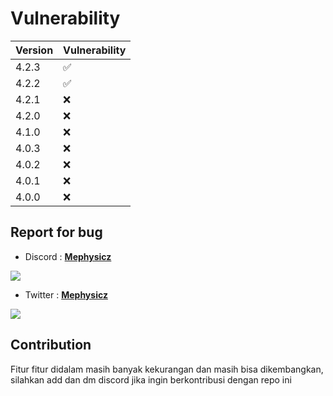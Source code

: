 # Vulnerability

|Version|Vulnerability|
|-|-|
|4.2.3|:white_check_mark:|
|4.2.2|:white_check_mark:|
|4.2.1|:x:|
|4.2.0|:x:|
|4.1.0|:x:|
|4.0.3|:x:|
|4.0.2|:x:|
|4.0.1|:x:|
|4.0.0|:x:|

## Report for bug

- Discord : <a href="https://discordapp.com/users/527415996508536832">**Mephysicz**</a>

<a href="https://discordapp.com/users/527415996508536832"><img src="https://img.shields.io/badge/-Discord-7289DA?style=for-the-badge&logo=discord&logoColor=white"/></a>

- Twitter : <a href="https://twitter.com/Mephysicz">**Mephysicz**</a>

<a href="https://twitter.com/Mephysicz"><img src="https://img.shields.io/badge/Twitter-1DA1F2?style=for-the-badge&logo=twitter&logoColor=white"/></a>

## Contribution

Fitur fitur didalam masih banyak kekurangan dan masih bisa dikembangkan, silahkan add dan dm discord jika ingin berkontribusi dengan repo ini

